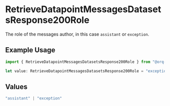 # RetrieveDatapointMessagesDatasetsResponse200Role

The role of the messages author, in this case `assistant` or `exception`.

## Example Usage

```typescript
import { RetrieveDatapointMessagesDatasetsResponse200Role } from "@orq-ai/node/models/operations";

let value: RetrieveDatapointMessagesDatasetsResponse200Role = "exception";
```

## Values

```typescript
"assistant" | "exception"
```